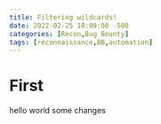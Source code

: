 ```yaml
---
title: Filtering wildcards!
date: 2022-02-25 18:00:00 -500
categories: [Recon,Bug Bounty]
tags: [reconnaissance,BB,automation]
---
```


# First

hello world
some changes
